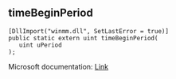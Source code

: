 ## timeBeginPeriod

```
[DllImport("winmm.dll", SetLastError = true)]
public static extern uint timeBeginPeriod(
   uint uPeriod
);
```

Microsoft documentation: [Link](https://learn.microsoft.com/en-us/windows/win32/api/timeapi/nf-timeapi-timebeginperiod)
